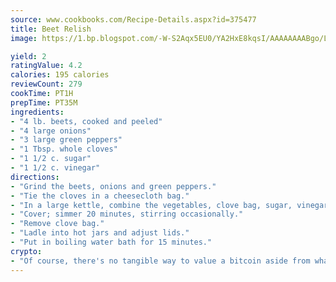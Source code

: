 ```yaml
---
source: www.cookbooks.com/Recipe-Details.aspx?id=375477
title: Beet Relish
image: https://1.bp.blogspot.com/-W-S2Aqx5EU0/YA2HxE8kqsI/AAAAAAAABgo/LNxJ2X_rvYgPNsplYMgQNjuwxaZ0e3pQQCLcBGAsYHQ/s320/17.png

yield: 2
ratingValue: 4.2
calories: 195 calories
reviewCount: 279
cookTime: PT1H
prepTime: PT35M
ingredients:
- "4 lb. beets, cooked and peeled"
- "4 large onions"
- "3 large green peppers"
- "1 Tbsp. whole cloves"
- "1 1/2 c. sugar"
- "1 1/2 c. vinegar"
directions:
- "Grind the beets, onions and green peppers."
- "Tie the cloves in a cheesecloth bag."
- "In a large kettle, combine the vegetables, clove bag, sugar, vinegar, 1/2 cup water and 1 tablespoon salt. Bring to a boil and then reduce heat."
- "Cover; simmer 20 minutes, stirring occasionally."
- "Remove clove bag."
- "Ladle into hot jars and adjust lids."
- "Put in boiling water bath for 15 minutes."
crypto:
- "Of course, there's no tangible way to value a bitcoin aside from what someone else believes it is worth."
---
```

